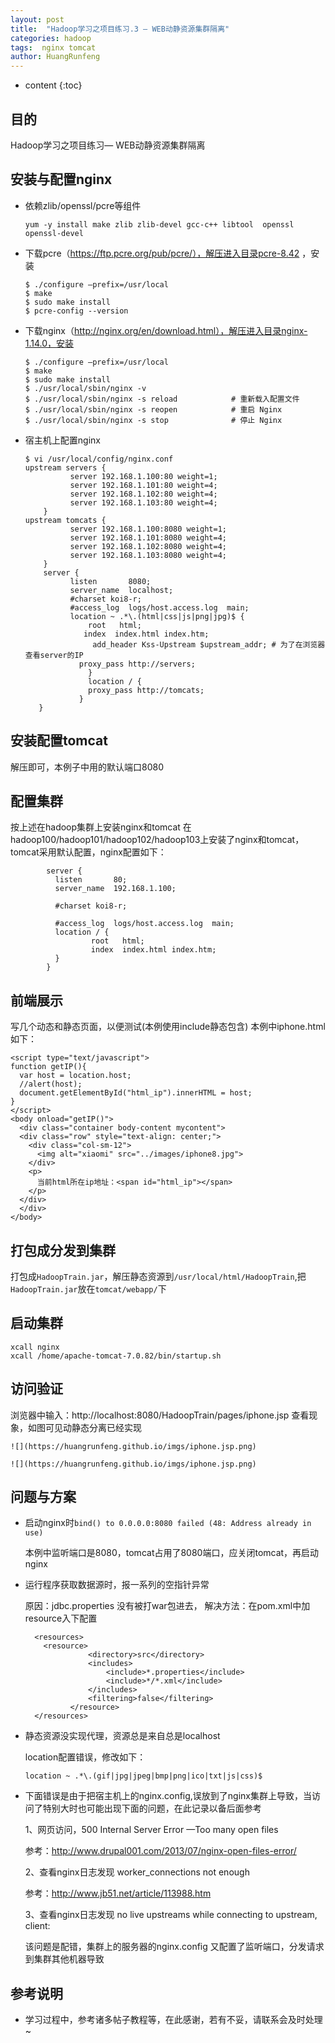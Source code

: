 ```yaml
---
layout: post
title:  "Hadoop学习之项目练习.3 — WEB动静资源集群隔离"
categories: hadoop
tags:  nginx tomcat
author: HuangRunfeng
---
```


* content
{:toc}

## 目的

Hadoop学习之项目练习— WEB动静资源集群隔离





## 安装与配置nginx
* 依赖zlib/openssl/pcre等组件

  ```
  yum -y install make zlib zlib-devel gcc-c++ libtool  openssl openssl-devel
  ```

* 下载pcre（https://ftp.pcre.org/pub/pcre/），解压进入目录pcre-8.42 ，安装

  ```
  $ ./configure —prefix=/usr/local
  $ make
  $ sudo make install
  $ pcre-config --version
  ```

* 下载nginx（http://nginx.org/en/download.html），解压进入目录nginx-1.14.0，安装

  ```
  $ ./configure —prefix=/usr/local
  $ make
  $ sudo make install
  $ ./usr/local/sbin/nginx -v
  $ ./usr/local/sbin/nginx -s reload            # 重新载入配置文件
  $ ./usr/local/sbin/nginx -s reopen            # 重启 Nginx
  $ ./usr/local/sbin/nginx -s stop              # 停止 Nginx
  ```

* 宿主机上配置nginx 
  
  ```
  $ vi /usr/local/config/nginx.conf
  upstream servers {
            server 192.168.1.100:80 weight=1;
            server 192.168.1.101:80 weight=4;
            server 192.168.1.102:80 weight=4;
            server 192.168.1.103:80 weight=4;
      }
  upstream tomcats {
            server 192.168.1.100:8080 weight=1;
            server 192.168.1.101:8080 weight=4;
            server 192.168.1.102:8080 weight=4;
            server 192.168.1.103:8080 weight=4;
      }
      server {
            listen       8080;
            server_name  localhost;
            #charset koi8-r;
            #access_log  logs/host.access.log  main;
            location ~ .*\.(html|css|js|png|jpg)$ {
                root   html;
               index  index.html index.htm;
                 add_header Kss-Upstream $upstream_addr; # 为了在浏览器查看server的IP
              proxy_pass http://servers;
                }
                location / {
                proxy_pass http://tomcats;
              } 
     }
     ```

## 安装配置tomcat
  解压即可，本例子中用的默认端口8080

## 配置集群
  按上述在hadoop集群上安装nginx和tomcat
  在hadoop100/hadoop101/hadoop102/hadoop103上安装了nginx和tomcat，tomcat采用默认配置，nginx配置如下：
  
  ```
          server {
            listen       80;
            server_name  192.168.1.100;

            #charset koi8-r;

            #access_log  logs/host.access.log  main;
            location / {
                    root   html;
                    index  index.html index.htm;
            }
          }
  ```

## 前端展示
  写几个动态和静态页面，以便测试(本例使用include静态包含)
  本例中iphone.html 如下：
  
  ```
  <script type="text/javascript">
  function getIP(){
    var host = location.host;
    //alert(host);
    document.getElementById("html_ip").innerHTML = host;
  }
  </script>
  <body onload="getIP()">
    <div class="container body-content mycontent">
    <div class="row" style="text-align: center;">
      <div class="col-sm-12">
        <img alt="xiaomi" src="../images/iphone8.jpg">
      </div>
      <p>
        当前html所在ip地址：<span id="html_ip"></span>
      </p>
    </div>
    </div>
  </body>
 ```

## 打包成分发到集群
  打包成`HadoopTrain.jar`，解压静态资源到`/usr/local/html/HadoopTrain`,把`HadoopTrain.jar`放在`tomcat/webapp/`下

## 启动集群
   
  ```
  xcall nginx
  xcall /home/apache-tomcat-7.0.82/bin/startup.sh
  ```

## 访问验证
   浏览器中输入：http://localhost:8080/HadoopTrain/pages/iphone.jsp 查看现象，如图可见动静态分离已经实现

    ![](https://huangrunfeng.github.io/imgs/iphone.jsp.png)

    ![](https://huangrunfeng.github.io/imgs/iphone.jsp.png)




## 问题与方案

* 启动nginx时`bind() to 0.0.0.0:8080 failed (48: Address already in use)`

  本例中监听端口是8080，tomcat占用了8080端口，应关闭tomcat，再启动nginx

* 运行程序获取数据源时，报一系列的空指针异常 

  原因：jdbc.properties 没有被打war包进去，
  解决方法：在pom.xml中加resource入下配置

  ```
    <resources>
      <resource>  
                <directory>src</directory>  
                <includes>  
                    <include>*.properties</include>  
                    <include>*/*.xml</include>  
                </includes>  
                <filtering>false</filtering>  
            </resource>
    </resources>
  ``` 

* 静态资源没实现代理，资源总是来自总是localhost

  location配置错误，修改如下：
  
  `location ~ .*\.(gif|jpg|jpeg|bmp|png|ico|txt|js|css)$`

* 下面错误是由于把宿主机上的nginx.config,误放到了nginx集群上导致，当访问了特别大时也可能出现下面的问题，在此记录以备后面参考

  1、网页访问，500 Internal Server Error  —Too many open files

     参考：http://www.drupal001.com/2013/07/nginx-open-files-error/


  2、查看nginx日志发现 worker_connections not enough

    参考：http://www.jb51.net/article/113988.htm

  3、查看nginx日志发现 no live upstreams while connecting to upstream, client:

    该问题是配错，集群上的服务器的nginx.config 又配置了监听端口，分发请求到集群其他机器导致



## 参考说明

* 学习过程中，参考诸多帖子教程等，在此感谢，若有不妥，请联系会及时处理~